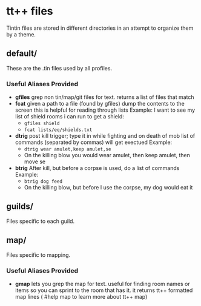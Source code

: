 # tt++ files
Tintin files are stored in different directories in an attempt to organize them
by a theme.

## default/
These are the .tin files used by all profiles.

### Useful Aliases Provided
- **gfiles**
  grep non tin/map/git files for text.  returns a list of files that match
- **fcat**
  given a path to a file (found by gfiles) dump the contents to the screen
  this is helpful for reading through lists
  Example: I want to see my list of shield rooms i can run to get a shield:
    - `gfiles shield`
    - `fcat lists/eq/shields.txt`
- **dtrig**
  post kill trigger; type it in while fighting and on death of mob list of
  commands (separated by commas) will get exectued
  Example:
    - `dtrig wear amulet,keep amulet,se`
    - On the killing blow you would wear amulet, then keep amulet, then move se
- **btrig**
  After kill, but before a corpse is used, do a list of commands
  Example:
    - `btrig dog feed`
    - On the killing blow, but before I use the corpse, my dog would eat it


## guilds/
Files specific to each guild.

## map/
Files specific to mapping.

### Useful Aliases Provided
- **gmap**
  lets you grep the map for text.  useful for finding room names or items so you
  can sprint to the room that has it.  it returns tt++ formatted map lines (
  #help map to learn more about tt++ map)
